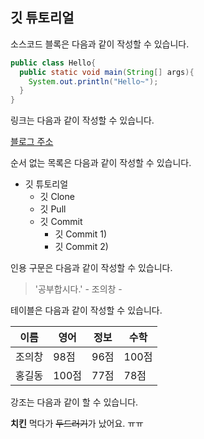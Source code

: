 ## 깃 튜토리얼

소스코드 블록은 다음과 같이 작성할 수 있습니다.

```java
public class Hello{
  public static void main(String[] args){
    System.out.println("Hello~");
  }
}
```

링크는 다음과 같이 작성할 수 있습니다.

[블로그 주소](http://www.naver.com)

순서 없는 목록은 다음과 같이 작성할 수 있습니다.

* 깃 튜토리얼
  * 깃 Clone
  * 깃 Pull
  * 깃 Commit
    * 깃 Commit 1)
    * 깃 Commit 2)

인용 구문은 다음과 같이 작성할 수 있습니다.

> '공부합시다.' - 조의창 -

테이블은 다음과 같이 작성할 수 있습니다.

이름|영어|정보|수학
---|---|---|---|
조의창|98점|96점|100점
홍길동|100점|77점|78점

강조는 다음과 같이 할 수 있습니다.

**치킨** 먹다가 ~~두드러기~~가 났어요. ㅠㅠ
